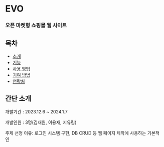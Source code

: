 # EVO
### 오픈 마켓형 쇼핑몰 웹 사이트

## 목차
- [소개](#소개)
- [기능](#기능)
- [사용 방법](#사용-방법)
- [기여 방법](#기여-방법)
- [연락처](#연락처)

## 간단 소개
개발기간 : 2023.12.6 ~ 2024.1.7

개발인원 : 3명(김재원, 이용재, 지유림)

주제 선정 이유: 로그인 시스템 구현, DB CRUD 등 웹 페이지 제작에 사용하는 기본적인 
